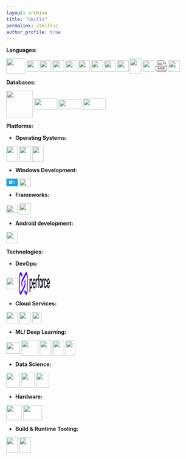 ```yaml
---
layout: archive
title: "Skills"
permalink: /skills/
author_profile: true
---
```


**Languages:**
<!-- - Go, C++, C, C#, Python, Java, JavaScript, Scala, TypeScript, Prolog, CSS, XAML, HTML -->
<span title="Go">
    <img src="https://cdn.jsdelivr.net/gh/devicons/devicon/icons/go/go-original-wordmark.svg" width="50" height="40" style="vertical-align: middle;"/>
</span>
<span title="C++">
    <img src="https://cdn.jsdelivr.net/gh/devicons/devicon/icons/cplusplus/cplusplus-original.svg" width="30" height="30" style="vertical-align: middle;"/>
</span>
<span title="JavaScript">
    <img src="https://cdn.jsdelivr.net/gh/devicons/devicon/icons/javascript/javascript-original.svg" width="30" height="30" style="vertical-align: middle;"/>
</span>
<span title="C">
    <img src="https://cdn.jsdelivr.net/gh/devicons/devicon/icons/c/c-original.svg" width="30" height="30" style="vertical-align: middle;"/>
</span>
<span title="Java">
    <img src="https://cdn.jsdelivr.net/gh/devicons/devicon/icons/java/java-original.svg" width="30" height="30" style="vertical-align: middle;"/>
</span>
<span title="C#">
    <img src="https://cdn.jsdelivr.net/gh/devicons/devicon/icons/csharp/csharp-original.svg" width="30" height="30" style="vertical-align: middle;"/>
</span>
<span title="Python">
    <img src="https://cdn.jsdelivr.net/gh/devicons/devicon/icons/python/python-original.svg" width="30" height="30" style="vertical-align: middle;"/>
</span>
<span title="Scala">
    <img src="https://cdn.jsdelivr.net/gh/devicons/devicon/icons/scala/scala-original.svg" width="30" height="30" style="vertical-align: middle;"/>
</span>
<span title="TypeScript">
    <img src="https://cdn.jsdelivr.net/gh/devicons/devicon/icons/typescript/typescript-original.svg" width="30" height="30" style="vertical-align: middle;"/>
</span>
<span title="Prolog">
    <img src="https://cdn.jsdelivr.net/gh/devicons/devicon@latest/icons/prolog/prolog-original.svg" width="30" height="40" style="vertical-align: middle;"/>
</span>
<span title="HTML">
    <img src="https://cdn.jsdelivr.net/gh/devicons/devicon/icons/html5/html5-original.svg" width="30" height="30" style="vertical-align: middle;"/>
</span>
<span title="XAML">
    <img src="/assets/xaml.png" width="30" height="30" style="vertical-align: middle;"/>
</span>
<span title="CSS">
    <img src="https://cdn.jsdelivr.net/gh/devicons/devicon/icons/css3/css3-original.svg" width="30" height="30" style="vertical-align: middle;"/>
</span>

**Databases:**
<!-- - Oracle, MySQL, MongoDB, SQLite -->
<span title="Oracle">
    <img src="https://cdn.jsdelivr.net/gh/devicons/devicon/icons/oracle/oracle-original.svg" width="70" height="70" style="vertical-align: middle;"/>
</span>
<span title="MySQL">
    <img src="https://cdn.jsdelivr.net/gh/devicons/devicon/icons/mysql/mysql-original-wordmark.svg" width="60" height="30" style="vertical-align: middle;"/>
</span>
<span title="MongoDB">
    <img src="https://cdn.jsdelivr.net/gh/devicons/devicon/icons/mongodb/mongodb-original-wordmark.svg" width="60" height="25" style="vertical-align: middle;"/>
</span>
<span title="SQLite">
    <img src="https://cdn.jsdelivr.net/gh/devicons/devicon/icons/sqlite/sqlite-original-wordmark.svg" width="60" height="30" style="vertical-align: middle;"/>
</span>

**Platforms:**
- **Operating Systems:**
<span title="Linux">
    <img src="https://cdn.jsdelivr.net/gh/devicons/devicon@latest/icons/linux/linux-original.svg" width="30" height="40" style="vertical-align: middle;">
</span>
<span title="Unix">
    <img src="https://cdn.jsdelivr.net/gh/devicons/devicon@latest/icons/unix/unix-original.svg" width="30" height="40" style="vertical-align: middle;">
</span>
<span title="Windows">
    <img src="https://cdn.jsdelivr.net/gh/devicons/devicon@latest/icons/windows11/windows11-original.svg" width="30" height="40" style="vertical-align: middle;">
</span>

- **Windows Development:** 
<span title="UWP">
    <img src="/assets/uwp.jpg" width="30" height="20" style="vertical-align: middle;" />
</span>
<span title=".NET">
    <img src="https://cdn.jsdelivr.net/gh/devicons/devicon/icons/dot-net/dot-net-original-wordmark.svg" width="30" height="20" style="vertical-align: middle;"/>
</span>

- **Frameworks:**
<span title="Django">
    <img src="https://cdn.jsdelivr.net/gh/devicons/devicon@latest/icons/django/django-plain.svg" width="30" height="20" style="vertical-align: middle;"/>
</span>
<span title="React JS">
    <img src="https://cdn.jsdelivr.net/gh/devicons/devicon/icons/react/react-original.svg" width="30" height="30" style="vertical-align: middle;"/>
</span>

- **Android development:**
<span title="Android Native">
    <img src="https://cdn.jsdelivr.net/gh/devicons/devicon/icons/android/android-original.svg" width="30" height="30" style="vertical-align: middle;">
</span>

**Technologies:**
- **DevOps:**
<span title="Git">
    <img src="https://cdn.jsdelivr.net/gh/devicons/devicon@latest/icons/git/git-original.svg" width="30" height="30" style="vertical-align: middle;">
</span>
<span title="Perforce">
    <img src="/assets/perforce.svg" width="80" height="60" style="vertical-align: middle;">
</span>

- **Cloud Services:**
<span title="Firebase">
    <img src="https://cdn.jsdelivr.net/gh/devicons/devicon@latest/icons/firebase/firebase-original.svg" width="30" height="30" style="vertical-align: middle;">
</span>
<span title="Google Cloud">
    <img src="https://cdn.jsdelivr.net/gh/devicons/devicon@latest/icons/googlecloud/googlecloud-original.svg" width="30" height="30" style="vertical-align: middle;">
</span>
<span title="Azure">
    <img src="https://cdn.jsdelivr.net/gh/devicons/devicon@latest/icons/azure/azure-original.svg" width="25" height="30" style="vertical-align: middle;">
</span>

- **ML/ Deep Learning:** 
<span title="Jupyter Notebook">
    <img src="https://cdn.jsdelivr.net/gh/devicons/devicon@latest/icons/jupyter/jupyter-original-wordmark.svg" width="35" height="30" style="vertical-align: middle;">
</span>
<span title="scikit-learn">
    <img src="https://cdn.jsdelivr.net/gh/devicons/devicon@latest/icons/scikitlearn/scikitlearn-original.svg" width="45" height="40" style="vertical-align: middle;">
</span>
<span title="TensorFlow">
    <img src="https://cdn.jsdelivr.net/gh/devicons/devicon@latest/icons/tensorflow/tensorflow-original.svg" width="30" height="40" style="vertical-align: middle;">
</span>
<span title="PyTorch">
    <img src="https://cdn.jsdelivr.net/gh/devicons/devicon@latest/icons/pytorch/pytorch-original.svg" width="30" height="40" style="vertical-align: middle;">
</span>
<span title="Keras">
    <img src="https://cdn.jsdelivr.net/gh/devicons/devicon@latest/icons/keras/keras-original.svg" width="25" height="40" style="vertical-align: middle;">
</span>

- **Data Science:**
<span title="NumPy">
    <img src="https://cdn.jsdelivr.net/gh/devicons/devicon@latest/icons/numpy/numpy-original.svg" width="35" height="40" style="vertical-align: middle;">
</span>
<span title="Pandas">
    <img src="https://cdn.jsdelivr.net/gh/devicons/devicon@latest/icons/pandas/pandas-original-wordmark.svg" width="35" height="40" style="vertical-align: middle;">
</span>
<span title="Matplotlib">
    <img src="https://cdn.jsdelivr.net/gh/devicons/devicon@latest/icons/matplotlib/matplotlib-original.svg" width="35" height="40" style="vertical-align: middle;">
</span>

- **Hardware:**
<span title="Raspberry Pi">
    <img src="https://cdn.jsdelivr.net/gh/devicons/devicon@latest/icons/raspberrypi/raspberrypi-original.svg" width="40" height="40" style="vertical-align: middle;">
</span>
<span title="Arduino">
    <img src="https://cdn.jsdelivr.net/gh/devicons/devicon@latest/icons/arduino/arduino-original.svg" width="50" height="40" style="vertical-align: middle;">
</span>

- **Build & Runtime Tooling:**
<span title="WebAssembly">
    <img src="https://cdn.jsdelivr.net/gh/devicons/devicon@latest/icons/wasm/wasm-original.svg" width="30" height="40" style="vertical-align: middle;">
</span>
<span title="CMake">
    <img src="https://cdn.jsdelivr.net/gh/devicons/devicon@latest/icons/cmake/cmake-original.svg" width="30" height="40" style="vertical-align: middle;">
</span>